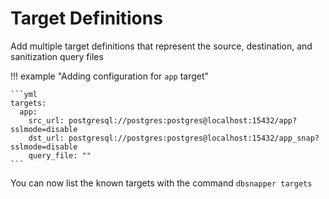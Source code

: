 # Target Definitions

Add multiple target definitions that represent the source, destination, and sanitization query files

!!! example "Adding configuration for `app` target"

    ```yml
    targets:
      app:
        src_url: postgresql://postgres:postgres@localhost:15432/app?sslmode=disable
        dst_url: postgresql://postgres:postgres@localhost:15432/app_snap?sslmode=disable
        query_file: ""
    ```

You can now list the known targets with the command `dbsnapper targets`
